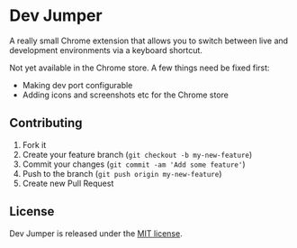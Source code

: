 # Dev Jumper
A really small Chrome extension that allows you to switch between live and development environments via a keyboard shortcut.

Not yet available in the Chrome store. A few things need be fixed first:

* Making dev port configurable
* Adding icons and screenshots etc for the Chrome store

## Contributing
1. Fork it
2. Create your feature branch (`git checkout -b my-new-feature`)
3. Commit your changes (`git commit -am 'Add some feature'`)
4. Push to the branch (`git push origin my-new-feature`)
5. Create new Pull Request

## License
Dev Jumper is released under the [MIT license](LICENSE).
